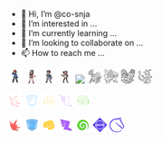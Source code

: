 - 👋 Hi, I’m @co-snja
- 👀 I’m interested in ...
- 🌱 I’m currently learning ...
- 💞️ I’m looking to collaborate on ...
- 📫 How to reach me ...


<p align="left">
<img src="/hill.png" height="26px">
<img src="/hilda.png" height="26px" "transform: scaleX(-1);">
<img src="/nate.png" height="26px">
<img src="/rosa.png" height="26px">
<img src="/red.png">
  <img src="/inv3-dialga.svg" height="26px">
<img src="/inv3-palkia.svg" height="26px">
<img src="/inv3-giratina.svg" height="26px">
<img src="/inv3-rayquaza.svg" height="26px">
  </p>
<!---
co-snja/co-snja is a ✨ special ✨ repository because its `README.md` (this file) appears on your GitHub profile.
You can click the Preview link to take a look at your changes.
--->
<p>
<img src="/blaster.svg" height="26px">
<img src="/bruiser.svg" height="26px">
<img src="/scrapper.svg" height="26px">
<img src="/infiltrator.svg" height="26px">
<img src="/tactician.svg" height="26px">
</p>

<p>
<img src="/blaster.png" height="26px">
<img src="/bruiser.png" height="26px">
<img src="/scrapper.png" height="26px">
<img src="/infiltrator.png" height="26px">
<img src="/tactician.png" height="26px">
<img src="/soc-acm.svg" height="26px">
<img src="/soc-lichess.svg" height="26px">

</p>
